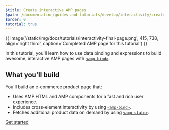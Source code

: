 ```yaml
---
$title: Create interactive AMP pages
$path: /documentation/guides-and-tutorials/develop/interactivity/create-interactive.html
$order: 0
tutorial: true
---
```


{{ image('/static/img/docs/tutorials/interactivity-final-page.png', 415, 738, align='right third', caption='Completed AMP page for this tutorial') }}

In this tutorial, you'll learn how to use data binding and expressions to build awesome, interactive AMP pages with [`<amp-bind>`](/docs/reference/components/amp-bind.html).

## What you'll build

You'll build an e-commerce product page that:

- Uses AMP HTML and AMP components for a fast and rich user experience.
- Includes cross-element interactivity by using [`<amp-bind>`](/docs/reference/components/amp-bind.html).
- Fetches additional product data on demand by using [`<amp-state>`](/docs/reference/components/amp-bind.html#state).


<div class="prev-next-buttons">
<a class="button" href="{{g.doc('/documentation/guides-and-tutorials/develop/interactivity/prereqs-setup.md', locale=doc.locale).url.path}}"><span class="arrow-next">Get started</span></a>
</div>

